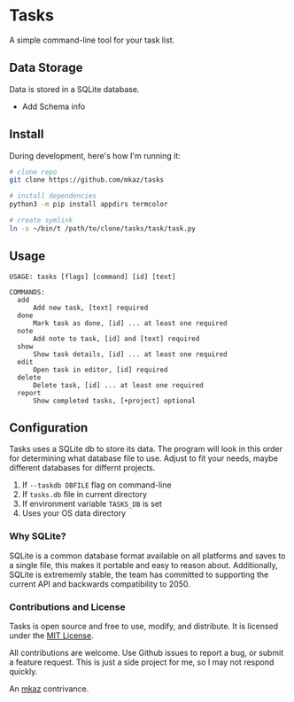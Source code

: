 # Tasks

A simple command-line tool for your task list.

## Data Storage

Data is stored in a SQLite database.

-   Add Schema info

## Install

During development, here's how I'm running it:

```bash
# clone repo
git clone https://github.com/mkaz/tasks

# install dependencies
python3 -m pip install appdirs termcolor

# create symlink
ln -s ~/bin/t /path/to/clone/tasks/task/task.py
```

## Usage

```
USAGE: tasks [flags] [command] [id] [text]

COMMANDS:
  add
	  Add new task, [text] required
  done
	  Mark task as done, [id] ... at least one required
  note
	  Add note to task, [id] and [text] required
  show
	  Show task details, [id] ... at least one required
  edit
	  Open task in editor, [id] required
  delete
	  Delete task, [id] ... at least one required
  report
	  Show completed tasks, [+project] optional
```

## Configuration

Tasks uses a SQLite db to store its data. The program will look in this order for determining what database file to use. Adjust to fit your needs, maybe different databases for differnt projects.

1. If `--taskdb DBFILE` flag on command-line
2. If `tasks.db` file in current directory
3. If environment variable `TASKS_DB` is set
4. Uses your OS data directory

### Why SQLite?

SQLite is a common database format available on all platforms and saves to a single file, this makes it portable and easy to reason about. Additionally, SQLite is extrememly stable, the team has committed to supporting the current API and backwards compatibility to 2050.

### Contributions and License

Tasks is open source and free to use, modify, and distribute. It is licensed under the <a rel="license" href="https://opensource.org/licenses/MIT">MIT License</a>.

All contributions are welcome. Use Github issues to report a bug, or submit a feature request. This is just a side project for me, so I may not respond quickly.

An [mkaz](https://mkaz.blog/) contrivance.
